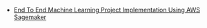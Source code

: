 * [End To End Machine Learning Project Implementation Using AWS Sagemaker](https://www.youtube.com/watch?v=Le-A72NjaWs)
